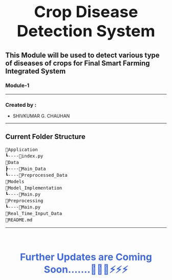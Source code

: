 <h1 style="text-align: center;font-size: 50px;" align="center">Crop Disease Detection System</h1>

## This Module will be used to detect various type of diseases of crops for Final Smart Farming Integrated System

### Module-1

<hr>
<h3>Created by :</h3>
<ul>
    <li>SHIVKUMAR G. CHAUHAN</li>
</ul>
<hr>



## Current Folder Structure
<pre style="line-height: 20px;">
📂Application
┗----📜index.py
📂Data
┣----📂Main_Data
┗----📂Preprocessed_Data
📂Models
📂Model_Implementation
┗----📜Main.py
📂Preprocessing
┗----📜Main.py
📂Real_Time_Input_Data
📜README.md
</pre>
<hr>
<br/>
<h4 align="center" style="text-align: center;font-size: 30px;color: royalblue;">Further Updates are Coming Soon.......🚀🚀🚀⚡⚡⚡</h4>